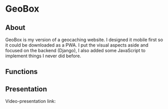 # GeoBox
## About 
GeoBox is my version of a geocaching website. I designed it mobile first so it could be downloaded as a PWA. I put the visual aspects aside and focused on the backend (Django), I also added some JavaScript to implement things I never did before.
## Functions
## Presentation
Video-presentation link:
